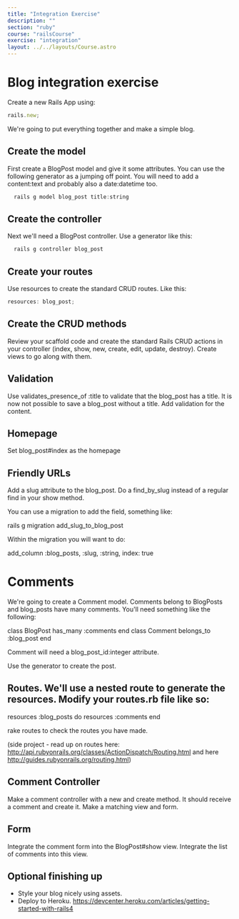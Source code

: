 ```yaml
---
title: "Integration Exercise"
description: ""
section: "ruby"
course: "railsCourse"
exercise: "integration"
layout: ../../layouts/Course.astro
---
```


# Blog integration exercise

Create a new Rails App using:

```js
rails.new;
```

We're going to put everything together and make a simple blog.

## Create the model

First create a BlogPost model and give it some attributes. You can use the following generator as a jumping off point. You will need to add a content:text and probably also a date:datetime too.

```js
  rails g model blog_post title:string
```

## Create the controller

Next we'll need a BlogPost controller. Use a generator like this:

```js
  rails g controller blog_post
```

## Create your routes

Use resources to create the standard CRUD routes. Like this:

```js
resources: blog_post;
```

## Create the CRUD methods

Review your scaffold code and create the standard Rails CRUD actions in your controller (index, show, new, create, edit, update, destroy). Create views to go along with them.

## Validation

Use validates_presence_of :title to validate that the blog_post has a title. It is now not possible to save a blog_post without a title. Add validation for the content.

## Homepage

Set blog_post#index as the homepage

## Friendly URLs

Add a slug attribute to the blog_post. Do a find_by_slug instead of a regular find in your show method.

You can use a migration to add the field, something like:

rails g migration add_slug_to_blog_post

Within the migration you will want to do:

add_column :blog_posts, :slug, :string, index: true

# Comments

We're going to create a Comment model. Comments belong to BlogPosts and blog_posts have many comments. You'll need something like the following:

class BlogPost
has_many :comments
end
class Comment
belongs_to :blog_post
end

Comment will need a blog_post_id:integer attribute.

Use the generator to create the post.

## Routes. We'll use a nested route to generate the resources. Modify your routes.rb file like so:

resources :blog_posts do
resources :comments
end

rake routes to check the routes you have made.

(side project - read up on routes here: <http://api.rubyonrails.org/classes/ActionDispatch/Routing.html> and here <http://guides.rubyonrails.org/routing.html>)

## Comment Controller

Make a comment controller with a new and create method. It should receive a comment and create it. Make a matching view and form.

## Form

Integrate the comment form into the BlogPost#show view. Integrate the list of comments into this view.

## Optional finishing up

- Style your blog nicely using assets.
- Deploy to Heroku. <https://devcenter.heroku.com/articles/getting-started-with-rails4>
